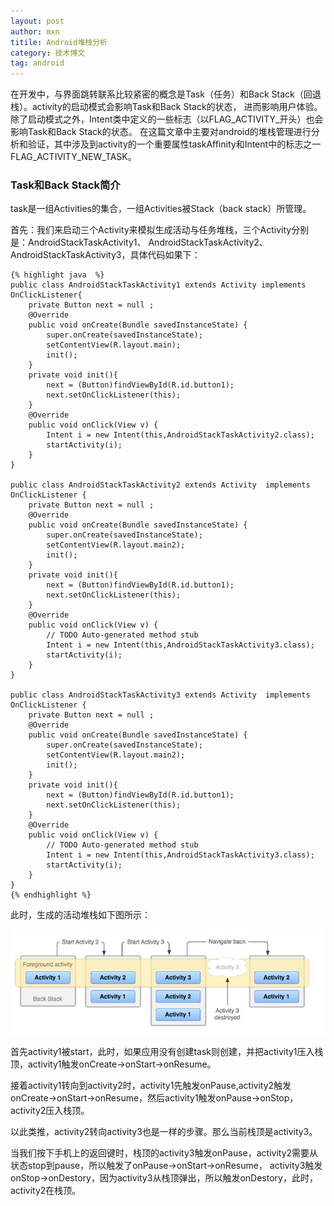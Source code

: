 ```yaml
---
layout: post
author: mxn
titile: Android堆栈分析
category: 技术博文
tag: android
---
```


在开发中，与界面跳转联系比较紧密的概念是Task（任务）和Back Stack（回退栈）。activity的启动模式会影响Task和Back Stack的状态，
进而影响用户体验。除了启动模式之外，Intent类中定义的一些标志（以FLAG_ACTIVITY_开头）也会影响Task和Back Stack的状态。
在这篇文章中主要对android的堆栈管理进行分析和验证，其中涉及到activity的一个重要属性taskAffinity和Intent中的标志之一FLAG_ACTIVITY_NEW_TASK。

### Task和Back Stack简介

task是一组Activities的集合，一组Activities被Stack（back stack）所管理。

首先：我们来启动三个Activity来模拟生成活动与任务堆栈，三个Activity分别是：AndroidStackTaskActivity1、
AndroidStackTaskActivity2、AndroidStackTaskActivity3，具体代码如果下：

    {% highlight java  %}
    public class AndroidStackTaskActivity1 extends Activity implements OnClickListener{
        private Button next = null ;
        @Override
        public void onCreate(Bundle savedInstanceState) {
            super.onCreate(savedInstanceState);
            setContentView(R.layout.main);
            init();
        }
        private void init(){
            next = (Button)findViewById(R.id.button1);
            next.setOnClickListener(this);
        }
        @Override
        public void onClick(View v) {
            Intent i = new Intent(this,AndroidStackTaskActivity2.class);
            startActivity(i);
        }
    }

    public class AndroidStackTaskActivity2 extends Activity  implements OnClickListener {
        private Button next = null ;
        @Override
        public void onCreate(Bundle savedInstanceState) {
            super.onCreate(savedInstanceState);
            setContentView(R.layout.main2);
            init();
        }
        private void init(){
            next = (Button)findViewById(R.id.button1);
            next.setOnClickListener(this);
        }
        @Override
        public void onClick(View v) {
            // TODO Auto-generated method stub
            Intent i = new Intent(this,AndroidStackTaskActivity3.class);
            startActivity(i);
        }
    }

    public class AndroidStackTaskActivity3 extends Activity  implements OnClickListener {
        private Button next = null ;
        @Override
        public void onCreate(Bundle savedInstanceState) {
            super.onCreate(savedInstanceState);
            setContentView(R.layout.main2);
            init();
        }
        private void init(){
            next = (Button)findViewById(R.id.button1);
            next.setOnClickListener(this);
        }
        @Override
        public void onClick(View v) {
            // TODO Auto-generated method stub
            Intent i = new Intent(this,AndroidStackTaskActivity3.class);
            startActivity(i);
        }
    }
    {% endhighlight %}

此时，生成的活动堆栈如下图所示：

![](https://raw.githubusercontent.com/mxn21/mxn21.github.io/master/public/img/img54.jpg)

首先activity1被start，此时，如果应用没有创建task则创建，并把activity1压入栈顶，activity1触发onCreate->onStart->onResume。

接着activity1转向到activity2时，activity1先触发onPause,activity2触发onCreate->onStart->onResume，然后activity1触发onPause->onStop，activity2压入栈顶。

以此类推，activity2转向activity3也是一样的步骤。那么当前栈顶是activity3。

当我们按下手机上的返回键时，栈顶的activity3触发onPause，activity2需要从状态stop到pause，所以触发了onPause->onStart->onResume，
activity3触发onStop->onDestory，因为activity3从栈顶弹出，所以触发onDestory，此时，activity2在栈顶。
